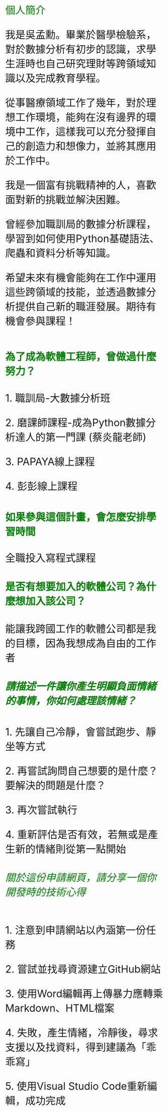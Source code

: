 <html>
<head>
  <meta http-equiv="Content-Type" content="text/html; charset=utf-8" />
  <title>We Help application</title>
</head>
<body>
  <h><font size="6"><font color="green">個人簡介</font></h>
	<p>我是吳孟勳。畢業於醫學檢驗系，對於數據分析有初步的認識，求學生涯時也自己研究理財等跨領域知識以及完成教育學程。</p>
	<p>從事醫療領域工作了幾年，對於理想工作環境，能夠在沒有邊界的環境中工作，這樣我可以充分發揮自己的創造力和想像力，並將其應用於工作中。</p>
	<p>我是一個富有挑戰精神的人，喜歡面對新的挑戰並解決困難。</p>
	<p>曾經參加職訓局的數據分析課程，學習到如何使用Python基礎語法、爬蟲和資料分析等知識。</p>
	<p>希望未來有機會能夠在工作中運用這些跨領域的技能，並透過數據分析提供自己新的職涯發展。期待有機會參與課程！</p>
	
  <h2><font size="6"><font color="green">為了成為軟體工程師，曾做過什麼努力？</font></font></h2>
  	<p>1. 職訓局-大數據分析班</p>
	<p>2. 磨課師課程-成為Python數據分析達人的第一門課 (蔡炎龍老師)</p>
	<p>3. PAPAYA線上課程</p>
	<p>4. 彭彭線上課程</p>
  <h3><font size="6"><font color="green">如果參與這個計畫，會怎麼安排學習時間</font></h3>
  	<p>全職投入寫程式課程</p>
  <h4><font size="6"><font color="green">是否有想要加入的軟體公司？為什麼想加入該公司？</font></h4>
  	<p>
	能讓我跨國工作的軟體公司都是我的目標，因為我想成為自由的工作者
	</p>
  <h5><font size="6"><font color="green">請描述一件讓你產生明顯負面情緒的事情，你如何處理該情緒？</font></h5>
  	<p>1. 先讓自己冷靜，會嘗試跑步、靜坐等方式</p>
	<p>2. 再嘗試詢問自己想要的是什麼？要解決的問題是什麼？</p>
	<p>3. 再次嘗試執行</p>
	<p>4. 重新評估是否有效，若無或是產生新的情緒則從第一點開始</p>
  <h6><font size="6"><font color="green">關於這份申請網頁，請分享一個你開發時的技術心得</font></h6>
  	<p>1. 注意到申請網站以內涵第一份任務</p>
	<p>2. 嘗試並找尋資源建立GitHub網站</p>
	<p>3. 使用Word編輯再上傳暴力應轉乘Markdown、HTML檔案</p>
	<p>4. 失敗，產生情緒，冷靜後，尋求支援以及找資料，得到建議為「乖乖寫」</p>
	<p>5. 使用Visual Studio Code重新編輯，成功完成</p>
</body>
</html>
